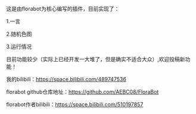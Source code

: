这是由florabot为核心编写的插件，目前实现了：

1.一言

2.随机色图

3.运行情况

目前功能较少（实际上已经开发一大堆了，但是确实不适合大众）,欢迎投稿新功能！

我的bilibili：https://space.bilibili.com/489747536

florabot github仓库地址：https://github.com/AEBC08/FloraBot

florabot作者bilibili：https://space.bilibili.com/510197857
